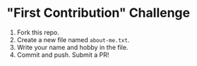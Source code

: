 # "First Contribution" Challenge

1. Fork this repo.
2. Create a new file named `about-me.txt`.
3. Write your name and hobby in the file.
4. Commit and push. Submit a PR!  
